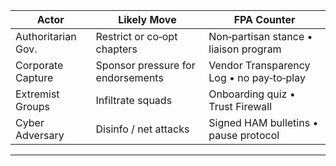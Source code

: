 | Actor              | Likely Move                       | FPA Counter                              |
| ------------------ | --------------------------------- | ---------------------------------------- |
| Authoritarian Gov. | Restrict or co‑opt chapters       | Non‑partisan stance • liaison program    |
| Corporate Capture  | Sponsor pressure for endorsements | Vendor Transparency Log • no pay‑to‑play |
| Extremist Groups   | Infiltrate squads                 | Onboarding quiz • Trust  Firewall        |
| Cyber Adversary    | Disinfo / net attacks             | Signed HAM bulletins • pause protocol    |  
---